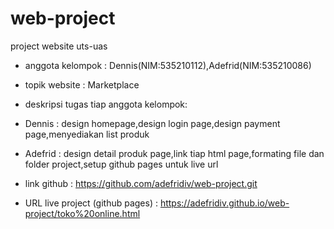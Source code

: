 # web-project
project website uts-uas
- anggota kelompok : Dennis(NIM:535210112),Adefrid(NIM:535210086)

- topik website : Marketplace

- deskripsi tugas tiap anggota kelompok:
- Dennis  : design homepage,design login page,design payment page,menyediakan list produk
- Adefrid : design detail produk page,link tiap html page,formating file dan folder project,setup github pages untuk live url

- link github                     : https://github.com/adefridiv/web-project.git
- URL live project (github pages) : https://adefridiv.github.io/web-project/toko%20online.html
